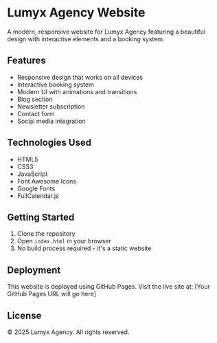 # Lumyx Agency Website

A modern, responsive website for Lumyx Agency featuring a beautiful design with interactive elements and a booking system.

## Features

- Responsive design that works on all devices
- Interactive booking system
- Modern UI with animations and transitions
- Blog section
- Newsletter subscription
- Contact form
- Social media integration

## Technologies Used

- HTML5
- CSS3
- JavaScript
- Font Awesome Icons
- Google Fonts
- FullCalendar.js

## Getting Started

1. Clone the repository
2. Open `index.html` in your browser
3. No build process required - it's a static website

## Deployment

This website is deployed using GitHub Pages. Visit the live site at: [Your GitHub Pages URL will go here]

## License

© 2025 Lumyx Agency. All rights reserved. 